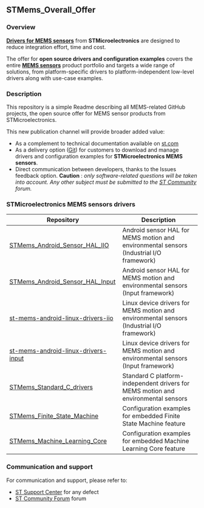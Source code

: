 
## STMems_Overall_Offer

### Overview

[**Drivers for MEMS sensors**](https://www.st.com/en/embedded-software/drivers-for-mems.html) from **STMicroelectronics** are designed to reduce integration effort, time and cost.

The offer for **open source drivers and configuration examples** covers the entire [**MEMS sensors**](https://www.st.com/en/mems-and-sensors.html?sc=MEMS) product portfolio and targets a wide range of solutions, from platform-specific drivers to platform-independent low-level drivers along with use-case examples.

### Description

This repository is a simple Readme describing all MEMS-related GitHub projects, the open source offer for MEMS sensor products from STMicroelectronics.

This new publication channel will provide broader added value:

- As a complement to technical documentation available on [st.com](https://www.st.com/en/mems-and-sensors.html?sc=MEMS)
- As a delivery option ([Git](https://git-scm.com/)) for customers to download and manage drivers and configuration examples for **STMicroelectronics MEMS sensors**.
- Direct communication between developers, thanks to the Issues feedback option. **Caution** : *only software-related questions will be taken into account. Any other subject must be submitted to the [ST Community](https://community.st.com/s/) forum.*

### STMicroelectronics MEMS sensors drivers

| Repository                                                   | Description                                                  |
| ------------------------------------------------------------ | ------------------------------------------------------------ |
| [STMems_Android_Sensor_HAL_IIO ](https://github.com/STMicroelectronics/STMems_Android_Sensor_HAL_IIO) | Android sensor HAL for MEMS motion and environmental sensors (Industrial I/O framework) |
| [STMems_Android_Sensor_HAL_Input ](https://github.com/STMicroelectronics/STMems_Android_Sensor_HAL_Input) | Android sensor HAL for MEMS motion and environmental sensors (Input framework) |
| [st-mems-android-linux-drivers-iio ](https://github.com/STMicroelectronics/st-mems-android-linux-drivers-iio) | Linux device drivers for MEMS motion and environmental sensors (Industrial I/O framework) |
| [st-mems-android-linux-drivers-input ](https://github.com/STMicroelectronics/st-mems-android-linux-drivers-input) | Linux device drivers for MEMS motion and environmental sensors (Input framework) |
| [STMems_Standard_C_drivers ](https://github.com/STMicroelectronics/STMems_Standard_C_drivers) | Standard C platform-independent drivers for MEMS motion and environmental sensors |
| [STMems_Finite_State_Machine ](https://github.com/STMicroelectronics/STMems_Finite_State_Machine) | Configuration examples for embedded Finite State Machine feature |
| [STMems_Machine_Learning_Core ](https://github.com/STMicroelectronics/STMems_Machine_Learning_Core) | Configuration examples for embedded Machine Learning Core feature |

### Communication and support

For communication and support, please refer to:

- [ST Support Center](https://my.st.com/ols#/ols/) for any defect
- [ST Community Forum](https://community.st.com/s/) forum

